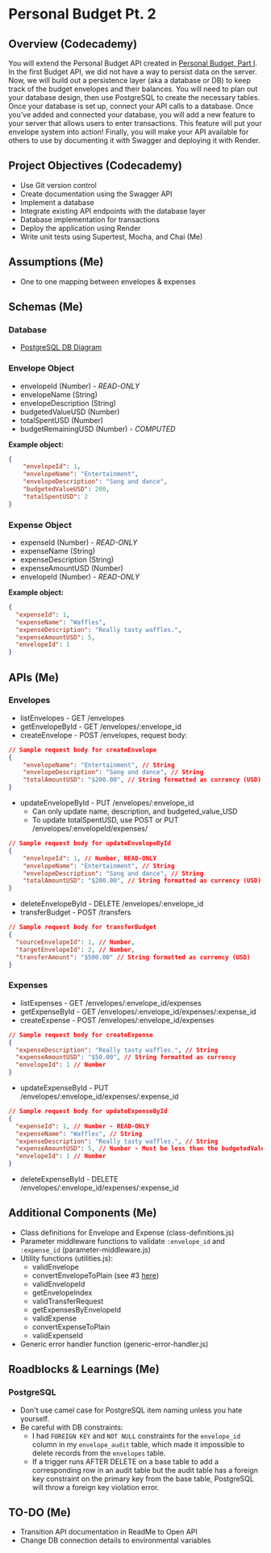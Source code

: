 # Personal Budget Pt. 2

## Overview (Codecademy)
You will extend the Personal Budget API created in [Personal Budget, Part I](https://github.com/zak-goldberg/Personal-Budget-1). In the first Budget API, we did not have a way to persist data on the server. Now, we will build out a persistence layer (aka a database or DB) to keep track of the budget envelopes and their balances. You will need to plan out your database design, then use PostgreSQL to create the necessary tables. Once your database is set up, connect your API calls to a database. Once you’ve added and connected your database, you will add a new feature to your server that allows users to enter transactions. This feature will put your envelope system into action! Finally, you will make your API available for others to use by documenting it with Swagger and deploying it with Render.

## Project Objectives (Codecademy)
- Use Git version control
- Create documentation using the Swagger API
- Implement a database
- Integrate existing API endpoints with the database layer
- Database implementation for transactions
- Deploy the application using Render
- Write unit tests using Supertest, Mocha, and Chai (Me)

## Assumptions (Me)
- One to one mapping between envelopes & expenses

## Schemas (Me)
### Database
- [PostgreSQL DB Diagram](https://dbdiagram.io/d/Personal-Budget-Part-2-670f078197a66db9a31ca699)
### Envelope Object
- envelopeId (Number) - *READ-ONLY*
- envelopeName (String)
- envelopeDescription (String)
- budgetedValueUSD (Number)
- totalSpentUSD (Number)
- budgetRemainingUSD (Number) - *COMPUTED*

**Example object:**
``` JSON
{
    "envelopeId": 1,
    "envelopeName": "Entertainment",
    "envelopeDescription": "Song and dance",
    "budgetedValueUSD": 200,
    "totalSpentUSD": 2
}
```
### Expense Object
- expenseId (Number) - *READ-ONLY*
- expenseName (String)
- expenseDescription (String)
- expenseAmountUSD (Number)
- envelopeId (Number) - *READ-ONLY*

**Example object:**
``` JSON
{
  "expenseId": 1,
  "expenseName": "Waffles",
  "expenseDescription": "Really tasty waffles.",
  "expenseAmountUSD": 5,
  "envelopeId": 1
}
```
## APIs (Me)
### Envelopes
- listEnvelopes - GET /envelopes
- getEnvelopeById - GET /envelopes/:envelope_id
- createEnvelope - POST /envelopes, request body:
``` JSON
// Sample request body for createEnvelope
{
    "envelopeName": "Entertainment", // String
    "envelopeDescription": "Song and dance", // String
    "totalAmountUSD": "$200.00", // String formatted as currency (USD)
}
```
- updateEnvelopeById - PUT /envelopes/:envelope_id
  - Can only update name, description, and budgeted_value_USD
  - To update totalSpentUSD, use POST or PUT /envelopes/:envelopeId/expenses/
``` JSON
// Sample request body for updateEnvelopeById
{
    "envelopeId": 1, // Number, READ-ONLY
    "envelopeName": "Entertainment", // String
    "envelopeDescription": "Song and dance", // String
    "totalAmountUSD": "$200.00", // String formatted as currency (USD)
}
```
- deleteEnvelopeById - DELETE /envelopes/:envelope_id
- transferBudget - POST /transfers
``` JSON
// Sample request body for transferBudget
{
  "sourceEnvelopeId": 1, // Number,
  "targetEnvelopeId": 2, // Number,
  "transferAmount": "$500.00" // String formatted as currency (USD)
}
```
### Expenses
- listExpenses - GET /envelopes/:envelope_id/expenses
- getExpenseById - GET /envelopes/:envelope_id/expenses/:expense_id
- createExpense - POST /envelopes/:envelope_id/expenses
``` JSON
// Sample request body for createExpense
{
  "expenseDescription": "Really tasty waffles.", // String
  "expenseAmountUSD": "$50.00", // String formatted as currency
  "envelopeId": 1 // Number
}
```
- updateExpenseById - PUT /envelopes/:envelope_id/expenses/:expense_id
``` JSON
// Sample request body for updateExpenseById
{
  "expenseId": 1, // Number - READ-ONLY
  "expenseName": "Waffles", // String
  "expenseDescription": "Really tasty waffles.", // String
  "expenseAmountUSD": 5, // Number - Must be less than the budgetedValueUSD of the corresponding envelope
  "envelopeId": 1 // Number
}
```
- deleteExpenseById - DELETE /envelopes/:envelope_id/expenses/:expense_id

## Additional Components (Me)
- Class definitions for Envelope and Expense (class-definitions.js)
- Parameter middleware functions to validate `:envelope_id` and `:expense_id` (parameter-middleware.js)
- Utility functions (utilities.js):
  - validEnvelope
  - convertEnvelopeToPlain (see #3 [here](#Roadblocks-&-Learnings-(Me)))
  - validEnvelopeId
  - getEnvelopeIndex
  - validTransferRequest
  - getExpensesByEnvelopeId
  - validExpense
  - convertExpenseToPlain
  - validExpenseId
- Generic error handler function (generic-error-handler.js)

## Roadblocks & Learnings (Me)
### PostgreSQL
- Don't use camel case for PostgreSQL item naming unless you hate yourself.
- Be careful with DB constraints:
  - I had `FOREIGN KEY` and `NOT NULL` constraints for the `envelope_id` column in my `envelope_audit` table, which made it impossible to delete records from the `envelopes` table.
  - If a trigger runs AFTER DELETE on a base table to add a corresponding row in an audit table but the audit table has a foreign key constraint on the primary key from the base table, PostgreSQL will throw a foreign key violation error.

## TO-DO (Me)
- Transition API documentation in ReadMe to Open API
- Change DB connection details to environmental variables